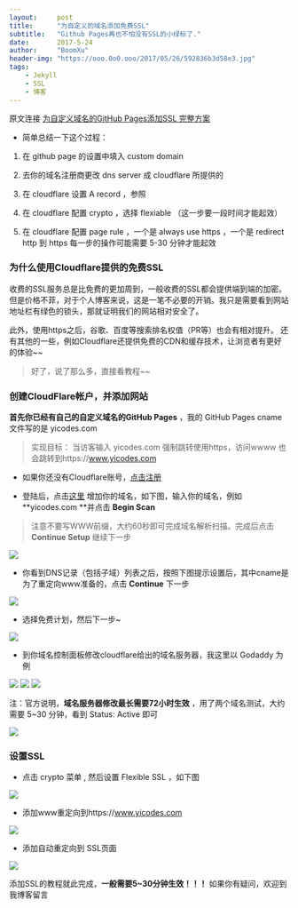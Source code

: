 ```yaml
---
layout:     post
title:      "为自定义的域名添加免费SSL"
subtitle:   "Github Pages再也不怕没有SSL的小绿标了."
date:       2017-5-24
author:     "BoomXu"
header-img: "https://ooo.0o0.ooo/2017/05/26/592836b3d58e3.jpg"
tags:
    - Jekyll
    - SSL
    - 博客
---
```



 原文连接 [为自定义域名的GitHub Pages添加SSL 完整方案](https://www.yicodes.com/2016/12/04/free-cloudflare-ssl-for-custom-domain/)


+ 简单总结一下这个过程：

1. 在 github page 的设置中填入 custom domain

2. 去你的域名注册商更改 dns server 成 cloudflare 所提供的

3. 在 cloudflare 设置 A record ，参照

4. 在 cloudflare 配置 crypto ，选择 flexiable （这一步要一段时间才能起效）

5. 在 cloudflare 配置 page rule ，一个是 always use https ，一个是 redirect http 到 https 每一步的操作可能需要 5-30 分钟才能起效

### 为什么使用Cloudflare提供的免费SSL
  
  
收费的SSL服务总是比免费的更加周到，一般收费的SSL都会提供端到端的加密。但是价格不菲，对于个人博客来说，这是一笔不必要的开销。我只是需要看到网站地址栏有绿色的锁头，那就证明我们的网站相对安全了。
  
  
此外，使用https之后，谷歌、百度等搜索排名权值（PR等）也会有相对提升。
还有其他的一些，例如Cloudflare还提供免费的CDN和缓存技术，让浏览者有更好的体验~~

> 好了，说了那么多，直接看教程~~

### 创建CloudFlare帐户，并添加网站

**首先你已经有自己的自定义域名的GitHub Pages** ，我的 GitHub Pages cname文件写的是 yicodes.com

> 实现目标： 当访客输入 yicodes.com 强制跳转使用https，访问wwww 也会跳转到https://www.yicodes.com

+ 如果你还没有Cloudflare账号，[点击注册](https://www.cloudflare.com/a/sign-up)

+ 登陆后，点击[这里](https://www.cloudflare.com/a/login) 增加你的域名，如下图，输入你的域名，例如 **yicodes.com **并点击 **Begin Scan**

> 注意不要写WWW前缀，大约60秒即可完成域名解析扫描。完成后点击 **Continue Setup** 继续下一步

![](https://www.yicodes.com/img/gpssl/github-page-ssl-1.png)

+ 你看到DNS记录（包括子域）列表之后，按照下图提示设置后，其中cname是为了重定向www准备的，点击 **Continue** 下一步

![](https://www.yicodes.com/img/gpssl/dnsrecord.png)

+ 选择免费计划，然后下一步~

![](https://www.yicodes.com/img/gpssl/plan.png)

+ 到你域名控制面板修改cloudflare给出的域名服务器，我这里以 Godaddy 为例

![](https://www.yicodes.com/img/gpssl/updata-nameservers.png)
![](https://www.yicodes.com/img/gpssl/updata-nameservers1.png)
![](https://www.yicodes.com/img/gpssl/updata-nameservers2.png)

注：官方说明，**域名服务器修改最长需要72小时生效** ，用了两个域名测试，大约需要 5~30 分钟，看到 Status: Active 即可

![](https://www.yicodes.com/img/gpssl/status.png)

### 设置SSL

+ 点击 crypto 菜单 , 然后设置 Flexible SSL ，如下图

![](https://www.yicodes.com/img/gpssl/flexiblessl.png)

+ 添加www重定向到https://www.yicodes.com

![](https://www.yicodes.com/img/gpssl/add301.png)

+ 添加自动重定向到 SSL页面

![](https://www.yicodes.com/img/gpssl/forcessl.png)

添加SSL的教程就此完成，**一般需要5~30分钟生效！！！** 如果你有疑问，欢迎到我博客留言
